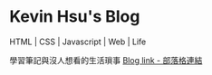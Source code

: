 # Kevin Hsu's Blog 
HTML | CSS | Javascript | Web | Life

學習筆記與沒人想看的生活瑣事
[Blog link - 部落格連結](https://kevinshu1995.github.io/blog/)
